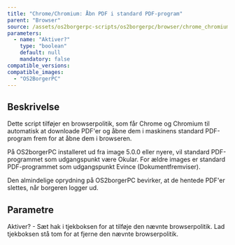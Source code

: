 ```yaml
---
title: "Chrome/Chromium: Åbn PDF i standard PDF-program"
parent: "Browser"
source: /assets/os2borgerpc-scripts/os2borgerpc/browser/chrome_chromium_open_pdfs_in_external_reader.sh
parameters:
  - name: "Aktiver?"
    type: "boolean"
    default: null
    mandatory: false
compatible_versions:
compatible_images:
  - "OS2BorgerPC"
---
```


## Beskrivelse
Dette script tilføjer en browserpolitik, som får Chrome og Chromium til automatisk at downloade PDF'er og åbne dem i maskinens standard PDF-program frem for at åbne dem i browseren.

På OS2borgerPC installeret ud fra image 5.0.0 eller nyere, vil standard PDF-programmet som udgangspunkt være Okular.
For ældre images er standard PDF-programmet som udgangspunkt Evince (Dokumentfremviser).

Den almindelige oprydning på OS2borgerPC bevirker, at de hentede PDF'er slettes, når borgeren logger ud.

## Parametre
Aktiver? - Sæt hak i tjekboksen for at tilføje den nævnte browserpolitik.
Lad tjekboksen stå tom for at fjerne den nævnte browserpolitik.


